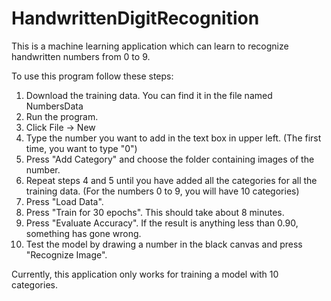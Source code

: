 # HandwrittenDigitRecognition
This is a machine learning application which can learn to recognize handwritten numbers from 0 to 9.


To use this program follow these steps:
1. Download the training data. You can find it in the file named NumbersData
2. Run the program.
3. Click File -> New
4. Type the number you want to add in the text box in upper left. (The first time, you want to type "0")
5. Press "Add Category" and choose the folder containing images of the number.
6. Repeat steps 4 and 5 until you have added all the categories for all the training data. (For the numbers 0 to 9, you will have 10 categories)
7. Press "Load Data".
8. Press "Train for 30 epochs". This should take about 8 minutes.
10. Press "Evaluate Accuracy". If the result is anything less than 0.90, something has gone wrong.
11. Test the model by drawing a number in the black canvas and press "Recognize Image".

Currently, this application only works for training a model with 10 categories.
